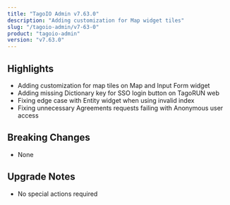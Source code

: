 ```yaml
---
title: "TagoIO Admin v7.63.0"
description: "Adding customization for Map widget tiles"
slug: "/tagoio-admin/v7-63-0"
product: "tagoio-admin"
version: "v7.63.0"
---
```


## Highlights

- Adding customization for map tiles on Map and Input Form widget
- Adding missing Dictionary key for SSO login button on TagoRUN web
- Fixing edge case with Entity widget when using invalid index
- Fixing unnecessary Agreements requests failing with Anonymous user access

## Breaking Changes

- None

## Upgrade Notes

- No special actions required
